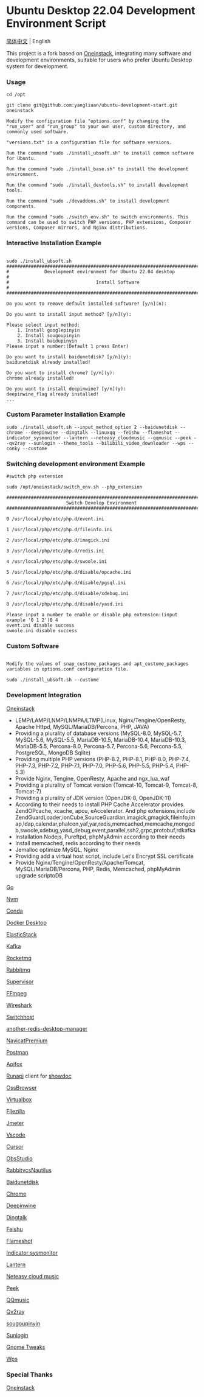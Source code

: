 # Ubuntu Desktop 22.04 Development Environment Script
[简体中文](README.md) | English

This project is a fork based on [Oneinstack](https://github.com/oneinstack/oneinstack), integrating many software and development environments, suitable for users who prefer Ubuntu Desktop system for development.

### Usage

```shell
cd /opt

git clone git@github.com:yangliuan/ubuntu-development-start.git oneinstack

Modify the configuration file "options.conf" by changing the "run_user" and "run_group" to your own user, custom directory, and commonly used software.

"versions.txt" is a configuration file for software versions.

Run the command "sudo ./install_ubsoft.sh" to install common software for Ubuntu.

Run the command "sudo ./install_base.sh" to install the development environment.

Run the command "sudo ./install_devtools.sh" to install development tools.

Run the command "sudo ./devaddons.sh" to install development components.

Run the command "sudo ./switch_env.sh" to switch environments. This command can be used to switch PHP versions, PHP extensions, Composer versions, Composer mirrors, and Nginx distributions.
```

### Interactive Installation Example
```shell

sudo ./install_ubsoft.sh
################################################################################
#             Development environment for Ubuntu 22.04 desktop                 #
#                                Install Software                              #
################################################################################

Do you want to remove default installed software? [y/n](n): 

Do you want to install input method? [y/n](y): 

Please select input method:
	1. Install googlepinyin
	2. Install sougoupinyin
	3. Install baidupinyin
Please input a number:(Default 1 press Enter) 

Do you want to install baidunetdisk? [y/n](y): 
baidunetdisk already installed! 

Do you want to install chrome? [y/n](y): 
chrome already installed! 

Do you want to install deepinwine? [y/n](y): 
deepinwine_flag already installed! 
...

```


### Custom Parameter Installation Example
```shell
sudo ./install_ubsoft.sh --input_method_option 2 --baidunetdisk --chrome --deepinwine --dingtalk --linuxqq --feishu --flameshot --indicator_sysmonitor --lantern --neteasy_cloudmusic --qqmusic --peek --qv2ray --sunlogin --theme_tools --bilibili_video_downloader --wps --conky --custome
```

### Switching development environment Example
```shell
#switch php extension

sudo /opt/oneinstack/switch_env.sh --php_extension

#######################################################################
                      Switch Develop Environment
#######################################################################

0 /usr/local/php/etc/php.d/event.ini

1 /usr/local/php/etc/php.d/fileinfo.ini

2 /usr/local/php/etc/php.d/imagick.ini

3 /usr/local/php/etc/php.d/redis.ini

4 /usr/local/php/etc/php.d/swoole.ini

5 /usr/local/php/etc/php.d/disable/opcache.ini

6 /usr/local/php/etc/php.d/disable/pgsql.ini

7 /usr/local/php/etc/php.d/disable/xdebug.ini

8 /usr/local/php/etc/php.d/disable/yasd.ini

Please input a number to enable or disable php extension:(input example '0 1 2')0 4
event.ini disable success
swoole.ini disable success

```

### Custom Software
```shell

Modify the values of snap_custome_packages and apt_custome_packages variables in options.conf configuration file.

sudo ./install_ubsoft.sh --custome

```

### Development Integration
[Oneinstack](https://github.com/oneinstack/oneinstack)
- LEMP/LAMP/LNMP/LNMPA/LTMP(Linux, Nginx/Tengine/OpenResty, Apache Httpd, MySQL/MariaDB/Percona, PHP, JAVA)
- Providing a plurality of database versions (MySQL-8.0, MySQL-5.7, MySQL-5.6, MySQL-5.5, MariaDB-10.5, MariaDB-10.4, MariaDB-10.3, MariaDB-5.5, Percona-8.0, Percona-5.7, Percona-5.6, Percona-5.5, PostgreSQL, MongoDB Sqlite)
- Providing multiple PHP versions (PHP-8.2, PHP-8.1, PHP-8.0, PHP-7.4, PHP-7.3, PHP-7.2, PHP-7.1, PHP-7.0, PHP-5.6, PHP-5.5, PHP-5.4, PHP-5.3)
- Provide Nginx, Tengine, OpenResty, Apache and ngx_lua_waf
- Providing a plurality of Tomcat version (Tomcat-10, Tomcat-9, Tomcat-8, Tomcat-7)
- Providing a plurality of JDK version (OpenJDK-8, OpenJDK-11)
- According to their needs to install PHP Cache Accelerator provides ZendOPcache, xcache, apcu, eAccelerator. And php extensions,include ZendGuardLoader,ionCube,SourceGuardian,imagick,gmagick,fileinfo,imap,ldap,calendar,phalcon,yaf,yar,redis,memcached,memcache,mongodb,swoole,xdebug,yasd_debug,event,parallel,ssh2,grpc,protobuf,rdkafka
- Installation Nodejs, Pureftpd, phpMyAdmin according to their needs
- Install memcached, redis according to their needs
- Jemalloc optimize MySQL, Nginx
- Providing add a virtual host script, include Let's Encrypt SSL certificate
- Provide Nginx/Tengine/OpenResty/Apache/Tomcat, MySQL/MariaDB/Percona, PHP, Redis, Memcached, phpMyAdmin upgrade scriptoDB


[Go](https://github.com/golang/go)

[Nvm](https://github.com/nvm-sh/nvm)

[Conda](https://github.com/conda/conda)

[Docker Desktop](https://docs.docker.com/get-docker/)

[ElasticStack](https://www.elastic.co/cn/downloads/)

[Kafka](https://github.com/apache/kafka)

[Rocketmq](https://github.com/apache/rocketmq)

[Rabbitmq](https://github.com/rabbitmq/rabbitmq-server)

[Supervisor](https://github.com/Supervisor/supervisor)

[FFmpeg](https://github.com/FFmpeg/FFmpeg)

[Wireshark](https://www.wireshark.org/download.html)

[Switchhost](https://github.com/FFmpeg/FFmpeg)

[another-redis-desktop-manager](https://github.com/qishibo/AnotherRedisDesktopManager/blob/master/README.zh-CN.md)

[NavicatPremium](http://navicat.com/en/download)

[Postman](https://www.postman.com/)

[Apifox](https://apifox.com/)

[Runapi](https://www.showdoc.com.cn/runapi/4758520094221537) client for [showdoc](https://github.com/star7th/showdoc)

[OssBrowser](https://help.aliyun.com/document_detail/61872.htm)

[Virtualbox](https://www.virtualbox.org/)

[Filezilla](https://filezilla-project.org/)

[Jmeter](https://jmeter.apache.org/)

[Vscode](https://code.visualstudio.com/)

[Cursor](https://www.cursor.so/)

[ObsStudio](https://obsproject.com/)

[RabbitvcsNautilus](http://rabbitvcs.org/)

[Baidunetdisk](https://pan.baidu.com/disk/home)

[Chrome](https://www.google.com/chrome/)

[Deepinwine](https://github.com/zq1997/deepin-wine) 

[Dingtalk](https://www.dingtalk.com/en)

[Feishu](https://www.feishu.cn/en)

[Flameshot](https://github.com/flameshot-org/flameshot)

[Indicator sysmonitor](https://github.com/fossfreedom/indicator-sysmonitor)

[Lantern](https://getlantern.org/)

[Neteasy cloud music](https://music.163.com/)

[Peek](https://github.com/phw/peek)

[QQmusic](https://y.qq.com/)

[Qv2ray](https://github.com/Qv2ray/Qv2ray)

[sougoupinyin](https://pinyin.sogou.com/)

[Sunlogin](https://sunlogin.oray.com/)

[Gnome Tweaks](https://wiki.gnome.org/Apps/Tweaks)

[Wps](https://www.wps.cn/product/wpslinux)

### Special Thanks
[Oneinstack](https://github.com/oneinstack/oneinstack)



